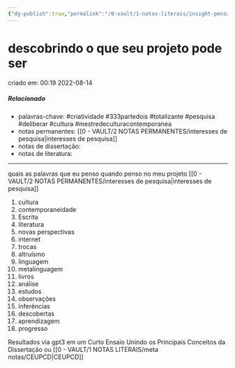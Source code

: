 ```yaml
---
{"dg-publish":true,"permalink":"/0-vault/1-notas-literais/insight-pensamento-e-meditacao/descobrindo-o-que-seu-projeto-pode-ser-1/","tags":["criatividade","333partedois","totalizante","pesquisa","deliberar","cultura","mestredeculturacontemporanea"],"dgHomeLink":true,"dgShowLocalGraph":true,"dgShowFileTree":true,"dgEnableSearch":true}
---
```


# descobrindo o que seu projeto pode ser
criado em: 00:19 2022-08-14

##### Relacionado
- palavras-chave: #criatividade #333partedois #totalizante #pesquisa #deliberar #cultura #mestredeculturacontemporanea   
- notas permanentes: [[0 - VAULT/2 NOTAS PERMANENTES/interesses de pesquisa\|interesses de pesquisa]]
- notas de dissertação:
- notas de literatura: 
---
quais as palavras que eu penso quando penso no meu projeto [[0 - VAULT/2 NOTAS PERMANENTES/interesses de pesquisa\|interesses de pesquisa]]
1. cultura
2. contemporaneidade
3. Escrita
4. literatura
5. novas perspectivas
6. internet
7. trocas
8. altruísmo
9. linguagem
10. metalinguagem
11. livros
12. análise
13. estudos
14. observações
15. inferências
16. descobertas
17. aprendizagem
18. progresso

Resultados via gpt3 em um Curto Ensaio Unindo os Principais Conceitos da Dissertação ou [[0 - VAULT/1 NOTAS LITERAIS/meta notas/CEUPCD\|CEUPCD]]